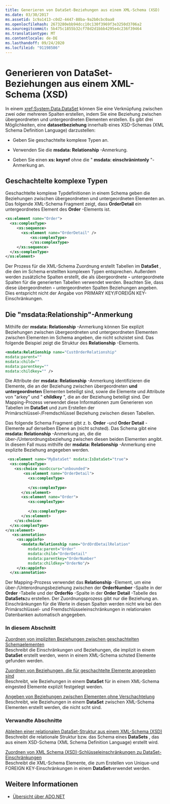 ```yaml
---
title: Generieren von DataSet-Beziehungen aus einem XML-Schema (XSD)
ms.date: 03/30/2017
ms.assetid: 1c9a1413-c0d2-4447-88ba-9a2b0cbc0aa8
ms.openlocfilehash: 2673280ebb94dcc10c130f3969f3e3250d3706a2
ms.sourcegitcommit: 5b475c1855b32cf78d2d1bbb4295e4c236f39464
ms.translationtype: MT
ms.contentlocale: de-DE
ms.lasthandoff: 09/24/2020
ms.locfileid: "91198586"
---
```

# <a name="generating-dataset-relations-from-xml-schema-xsd"></a>Generieren von DataSet-Beziehungen aus einem XML-Schema (XSD)

In einem <xref:System.Data.DataSet> können Sie eine Verknüpfung zwischen zwei oder mehreren Spalten erstellen, indem Sie eine Beziehung zwischen übergeordneten und untergeordneten Elementen erstellen. Es gibt drei Möglichkeiten, eine **datasetbeziehung** innerhalb eines XSD-Schemas (XML Schema Definition Language) darzustellen:  
  
- Geben Sie geschachtelte komplexe Typen an.  
  
- Verwenden Sie die **msdata: Relationship** -Anmerkung.  
  
- Geben Sie einen **xs: keyref** ohne die " **msdata: einschränintonly** "-Anmerkung an.  
  
## <a name="nested-complex-types"></a>Geschachtelte komplexe Typen  

 Geschachtelte komplexe Typdefinitionen in einem Schema geben die Beziehungen zwischen übergeordneten und untergeordneten Elementen an. Das folgende XML-Schema Fragment zeigt, dass **OrderDetail** ein untergeordnetes Element des **Order** -Elements ist.  
  
```xml  
<xs:element name="Order">  
  <xs:complexType>  
     <xs:sequence>
       <xs:element name="OrderDetail" />  
           <xs:complexType>
           </xs:complexType>  
     </xs:sequence>  
  </xs:complexType>  
</xs:element>  
```  
  
 Der Prozess für die XML-Schema Zuordnung erstellt Tabellen im **DataSet** , die den im Schema erstellten komplexen Typen entsprechen. Außerdem werden zusätzliche Spalten erstellt, die als übergeordnete **-** untergeordnete Spalten für die generierten Tabellen verwendet werden. Beachten Sie, dass diese übergeordneten **-** untergeordneten Spalten Beziehungen angeben. Dies entspricht nicht der Angabe von PRIMARY KEY/FOREIGN KEY-Einschränkungen.  
  
## <a name="msdatarelationship-annotation"></a>Die "msdata:Relationship"-Anmerkung  

 Mithilfe der **msdata: Relationship** -Anmerkung können Sie explizit Beziehungen zwischen übergeordneten und untergeordneten Elementen zwischen Elementen im Schema angeben, die nicht schzistet sind. Das folgende Beispiel zeigt die Struktur des **Relationship** -Elements.  
  
```xml  
<msdata:Relationship name="CustOrderRelationship"
msdata:parent=""
msdata:child=""
msdata:parentkey=""
msdata:childkey="" />  
```  
  
 Die Attribute der **msdata: Relationship** -Anmerkung identifizieren die Elemente, die an der Beziehung zwischen übergeordneten **und untergeordneten** Elementen beteiligt sind, sowie die Elemente und Attribute von "arkey" und " **childkey** ", die an der Beziehung beteiligt sind. Der Mapping-Prozess verwendet diese Informationen zum Generieren von Tabellen im **DataSet** und zum Erstellen der Primärschlüssel-/Fremdschlüssel Beziehung zwischen diesen Tabellen.  
  
 Das folgende Schema Fragment gibt z. b. **Order** -und **Order Detail** -Elemente auf derselben Ebene an (nicht schsted). Das Schema gibt eine **msdata: Relationship** -Anmerkung an, die die über-/Unterordnungsbeziehung zwischen diesen beiden Elementen angibt. In diesem Fall muss mithilfe der **msdata: Relationship** -Anmerkung eine explizite Beziehung angegeben werden.  
  
```xml  
 <xs:element name="MyDataSet" msdata:IsDataSet="true">  
  <xs:complexType>  
    <xs:choice maxOccurs="unbounded">  
        <xs:element name="OrderDetail">  
          <xs:complexType>  
  
          </xs:complexType>  
       </xs:element>  
       <xs:element name="Order">  
          <xs:complexType>  
  
          </xs:complexType>  
       </xs:element>  
    </xs:choice>  
  </xs:complexType>  
</xs:element>  
   <xs:annotation>  
     <xs:appinfo>  
       <msdata:Relationship name="OrdOrdDetailRelation"  
          msdata:parent="Order"  
          msdata:child="OrderDetail"
          msdata:parentkey="OrderNumber"  
          msdata:childkey="OrderNo"/>  
     </xs:appinfo>  
  </xs:annotation>  
```  
  
 Der Mapping-Prozess verwendet das **Relationship** -Element, um eine über-/Unterordnungsbeziehung zwischen der **OrderNumber** -Spalte in der **Order** -Tabelle und der **OrderNo** -Spalte in der **Order Detail** -Tabelle des **DataSets**zu erstellen. Der Zuordnungsprozess gibt nur die Beziehung an. Einschränkungen für die Werte in diesen Spalten werden nicht wie bei den Primärschlüssel- und Fremdschlüsseleinschränkungen in relationalen Datenbanken automatisch angegeben.  
  
### <a name="in-this-section"></a>In diesem Abschnitt  

 [Zuordnen von impliziten Beziehungen zwischen geschachtelten Schemaelementen](map-implicit-relations-between-nested-schema-elements.md)  
 Beschreibt die Einschränkungen und Beziehungen, die implizit in einem **DataSet** erstellt werden, wenn in einem XML-Schema schsted Elemente gefunden werden.  
  
 [Zuordnen von Beziehungen, die für geschachtelte Elemente angegeben sind](map-relations-specified-for-nested-elements.md)  
 Beschreibt, wie Beziehungen in einem **DataSet** für in einem XML-Schema eingested Elemente explizit festgelegt werden.  
  
 [Angeben von Beziehungen zwischen Elementen ohne Verschachtelung](specify-relations-between-elements-with-no-nesting.md)  
 Beschreibt, wie Beziehungen in einem **DataSet** zwischen XML-Schema Elementen erstellt werden, die nicht scht sind.  
  
### <a name="related-sections"></a>Verwandte Abschnitte  

 [Ableiten einer relationalen DataSet-Struktur aus einem XML-Schema (XSD)](deriving-dataset-relational-structure-from-xml-schema-xsd.md)  
 Beschreibt die relationale Struktur bzw. das Schema eines **DataSets** , das aus einem XSD-Schema (XML Schema Definition Language) erstellt wird.  
  
 [Zuordnen von XML Schema (XSD)-Schlüsseleinschränkungen zu DataSet-Einschränkungen](mapping-xml-schema-xsd-constraints-to-dataset-constraints.md)  
 Beschreibt die XML-Schema Elemente, die zum Erstellen von Unique-und FOREIGN KEY-Einschränkungen in einem **DataSet**verwendet werden.  
  
## <a name="see-also"></a>Weitere Informationen

- [Übersicht über ADO.NET](../ado-net-overview.md)
